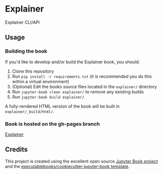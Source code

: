 # Explainer

Explainer CLI/API

## Usage

### Building the book

If you'd like to develop and/or build the Explainer book, you should:

1. Clone this repository
2. Run `pip install -r requirements.txt` (it is recommended you do this within a virtual environment)
3. (Optional) Edit the books source files located in the `explainer/` directory
4. Run `jupyter-book clean explainer/` to remove any existing builds
5. Run `jupyter-book build explainer/`

A fully-rendered HTML version of the book will be built in `explainer/_build/html/`.

### Book is hosted on the gh-pages branch

[Explainer](https://super-train-0c2ca0af.pages.github.io/)

## Credits

This project is created using the excellent open source [Jupyter Book project](https://jupyterbook.org/) and the [executablebooks/cookiecutter-jupyter-book template](https://github.com/executablebooks/cookiecutter-jupyter-book).
